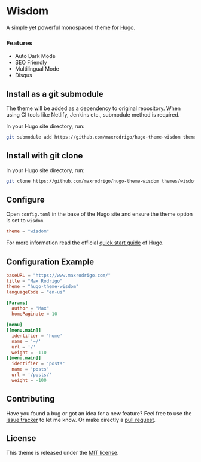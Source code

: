 # Wisdom

A simple yet powerful monospaced theme for [Hugo](https://gohugo.io/).

### Features

- Auto Dark Mode
- SEO Friendly
- Multilingual Mode
- Disqus

## Install as a git submodule

The theme will be added as a dependency to original repository. When using CI tools like Netlify, Jenkins etc., submodule method is required.

In your Hugo site directory, run:

```sh
git submodule add https://github.com/maxrodrigo/hugo-theme-wisdom themes/wisdom
```

## Install with git clone

In your Hugo site directory, run:

```sh
git clone https://github.com/maxrodrigo/hugo-theme-wisdom themes/wisdom
```

## Configure

Open `config.toml` in the base of the Hugo site and ensure the theme option is set to `wisdom`.

```toml
theme = "wisdom"
```

For more information read the official [quick start guide](https://gohugo.io/getting-started/quick-start/) of Hugo.

## Configuration Example

```toml
baseURL = "https://www.maxrodrigo.com/"
title = "Max Rodrigo"
theme = "hugo-theme-wisdom"
languageCode = "en-us"

[Params]
  author = "Max"
  homePaginate = 10

[menu]
[[menu.main]]
  identifier = 'home'
  name = '~/'
  url = '/'
  weight = -110
[[menu.main]]
  identifier = 'posts'
  name = 'posts'
  url = '/posts/'
  weight = -100
```


## Contributing

Have you found a bug or got an idea for a new feature? Feel free to use the [issue tracker](https://github.com/maxrodrigo/hugo-theme-wisdom/issues) to let me know. Or make directly a [pull request](https://github.com/maxrodrigo/hugo-theme-wisdom/pulls).

## License

This theme is released under the [MIT license](https://github.com/maxrodrigo/hugo-theme-wisdom/blob/master/LICENSE).

